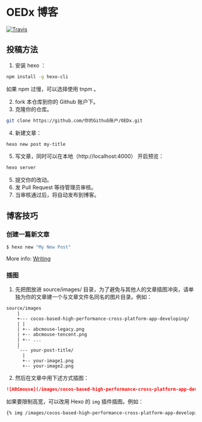 # OEDx 博客

<a href="https://travis-ci.org/oedx/oedx"><img alt="Travis" src="https://img.shields.io/travis/oedx/oedx.svg?style=flat-square"></a>

## 投稿方法

1. 安装 hexo ：

``` sh
npm install -g hexo-cli
```

如果 npm 过慢，可以选择使用 tnpm 。

2. fork 本仓库到你的 Github 账户下。
3. 克隆你的仓库。

``` sh
git clone https://github.com/你的Github账户/OEDx.git
```

4. 新建文章：

``` sh
hexo new post my-title
```

5. 写文章，同时可以在本地（http://localhost:4000） 开启预览：

``` sh
hexo server
```

5. 提交你的改动。
6. 发 Pull Request 等待管理员审核。
7. 当审核通过后，将自动发布到博客。

## 博客技巧

### 创建一篇新文章

``` bash
$ hexo new "My New Post"
```

More info: [Writing](https://hexo.io/docs/writing.html)

### 插图

1. 先把图放进 source/images/ 目录，为了避免与其他人的文章插图冲突，请单独为你的文章建一个与文章文件名同名的图片目录。例如：

``` plain
source/images
    |
    +--- cocos-based-high-performance-cross-platform-app-developing/
	| |
	| +-- abcmouse-legacy.png
	| +-- abcmouse-tencent.png
	| +-- ...
	|
	`--- your-post-title/
	  |
	  +-- your-image1.png
	  +-- your-image2.png
```

2. 然后在文章中用下述方式插图：

``` markdown
![ABCmouse](/images/cocos-based-high-performance-cross-platform-app-developing/abcmouse-legacy.png)
```

如果要限制高宽，可以改用 Hexo 的 `img` 插件插图。例如：

``` markdown
{% img /images/cocos-based-high-performance-cross-platform-app-developing/me-on-gmtc.jpg 500 500 我的GMTC首秀 %}
```
